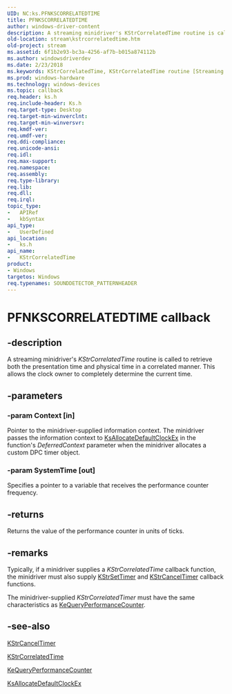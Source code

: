 ```yaml
---
UID: NC:ks.PFNKSCORRELATEDTIME
title: PFNKSCORRELATEDTIME
author: windows-driver-content
description: A streaming minidriver's KStrCorrelatedTime routine is called to retrieve both the presentation time and physical time in a correlated manner. This allows the clock owner to completely determine the current time.
old-location: stream\kstrcorrelatedtime.htm
old-project: stream
ms.assetid: 6f1b2e93-bc3a-4256-af7b-b015a874112b
ms.author: windowsdriverdev
ms.date: 2/23/2018
ms.keywords: KStrCorrelatedTime, KStrCorrelatedTime routine [Streaming Media Devices], PFNKSCORRELATEDTIME, ks/KStrCorrelatedTime, ksfunc_06af0f33-8ffd-4f9e-83ad-9f37f3b18f5d.xml, stream.kstrcorrelatedtime
ms.prod: windows-hardware
ms.technology: windows-devices
ms.topic: callback
req.header: ks.h
req.include-header: Ks.h
req.target-type: Desktop
req.target-min-winverclnt: 
req.target-min-winversvr: 
req.kmdf-ver: 
req.umdf-ver: 
req.ddi-compliance: 
req.unicode-ansi: 
req.idl: 
req.max-support: 
req.namespace: 
req.assembly: 
req.type-library: 
req.lib: 
req.dll: 
req.irql: 
topic_type:
-	APIRef
-	kbSyntax
api_type:
-	UserDefined
api_location:
-	ks.h
api_name:
-	KStrCorrelatedTime
product:
- Windows
targetos: Windows
req.typenames: SOUNDDETECTOR_PATTERNHEADER
---
```


# PFNKSCORRELATEDTIME callback


## -description


A streaming minidriver's <i>KStrCorrelatedTime</i> routine is called to retrieve both the presentation time and physical time in a correlated manner. This allows the clock owner to completely determine the current time.


## -parameters




### -param Context [in]

Pointer to the minidriver-supplied information context. The minidriver passes the information context to <a href="https://msdn.microsoft.com/library/windows/hardware/ff560955">KsAllocateDefaultClockEx</a> in the function's <i>DeferredContext</i> parameter when the minidriver allocates a custom DPC timer object.


### -param SystemTime [out]

Specifies a pointer to a variable that receives the performance counter frequency.


## -returns



Returns the value of the performance counter in units of ticks.




## -remarks



Typically, if a minidriver supplies a <i>KStrCorrelatedTime</i> callback function, the minidriver must also supply <a href="https://msdn.microsoft.com/library/windows/hardware/ff567203">KStrSetTimer</a> and <a href="https://msdn.microsoft.com/library/windows/hardware/ff567156">KStrCancelTimer</a> callback functions.

The minidriver-supplied <i>KStrCorrelatedTimer </i>must have the same characteristics as <a href="https://msdn.microsoft.com/library/windows/hardware/ff553053">KeQueryPerformanceCounter</a>.




## -see-also




<a href="https://msdn.microsoft.com/library/windows/hardware/ff567156">KStrCancelTimer</a>



<a href="https://msdn.microsoft.com/library/windows/hardware/ff567167">KStrCorrelatedTime</a>



<a href="https://msdn.microsoft.com/library/windows/hardware/ff553053">KeQueryPerformanceCounter</a>



<a href="https://msdn.microsoft.com/library/windows/hardware/ff560955">KsAllocateDefaultClockEx</a>
 

 

